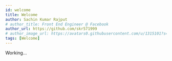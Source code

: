 ```yaml
---
id: welcome
title: Welcome
author: Sachin Kumar Rajput
# author_title: Front End Engineer @ Facebook
author_url: https://github.com/skr571999
# author_image_url: https://avatars0.githubusercontent.com/u/1315101?s=400&v=4
tags: [Welcome]
---
```


Working...
